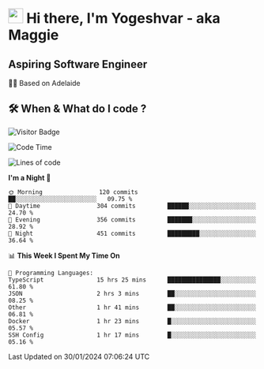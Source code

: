 <h1><img src="https://emojis.slackmojis.com/emojis/images/1531849430/4246/blob-sunglasses.gif?1531849430" width="30"/> Hi there, I'm Yogeshvar - aka Maggie</h1>

## Aspiring Software Engineer
🏂🏻  Based on Adelaide 

## 🛠 When & What do I code ?  

![Visitor Badge](https://visitor-badge.feriirawann.repl.co?username=yogeshvar&repo=yogeshvar&label=Visitors&style=plastic&color=%23457BFF&contentType=svg)

<!--START_SECTION:waka-->
![Code Time](http://img.shields.io/badge/Code%20Time-2%2C647%20hrs%209%20mins-blue)

![Lines of code](https://img.shields.io/badge/From%20Hello%20World%20I%27ve%20Written-4.1%20million%20lines%20of%20code-blue)

**I'm a Night 🦉** 

```text
🌞 Morning                120 commits         ██░░░░░░░░░░░░░░░░░░░░░░░   09.75 % 
🌆 Daytime                304 commits         ██████░░░░░░░░░░░░░░░░░░░   24.70 % 
🌃 Evening                356 commits         ███████░░░░░░░░░░░░░░░░░░   28.92 % 
🌙 Night                  451 commits         █████████░░░░░░░░░░░░░░░░   36.64 % 
```


📊 **This Week I Spent My Time On** 

```text
💬 Programming Languages: 
TypeScript               15 hrs 25 mins      ███████████████░░░░░░░░░░   61.80 % 
JSON                     2 hrs 3 mins        ██░░░░░░░░░░░░░░░░░░░░░░░   08.25 % 
Other                    1 hr 41 mins        ██░░░░░░░░░░░░░░░░░░░░░░░   06.81 % 
Docker                   1 hr 23 mins        █░░░░░░░░░░░░░░░░░░░░░░░░   05.57 % 
SSH Config               1 hr 17 mins        █░░░░░░░░░░░░░░░░░░░░░░░░   05.16 % 
```


 Last Updated on 30/01/2024 07:06:24 UTC
<!--END_SECTION:waka-->
